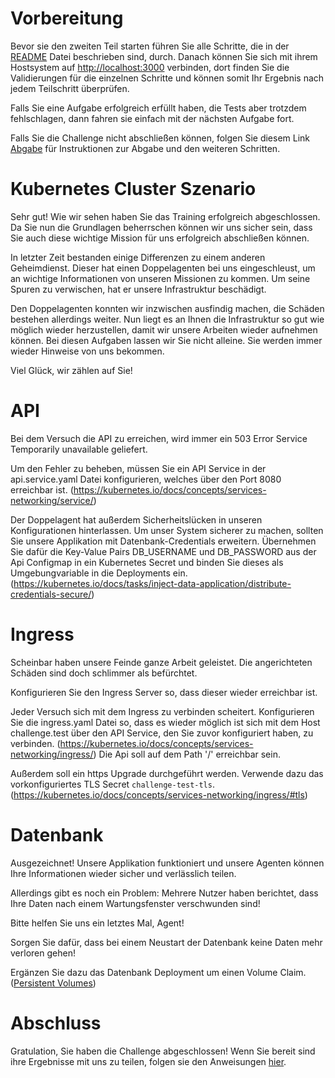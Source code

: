 # Vorbereitung
Bevor sie den zweiten Teil starten führen Sie alle Schritte, die in der [README](../../README.md) Datei beschrieben sind, durch. Danach können Sie sich mit ihrem Hostsystem auf <http://localhost:3000> verbinden, dort finden Sie die Validierungen für die einzelnen Schritte und können somit Ihr Ergebnis nach jedem Teilschritt überprüfen.

Falls Sie eine Aufgabe erfolgreich erfüllt haben, die Tests aber trotzdem fehlschlagen, dann fahren sie einfach mit der nächsten Aufgabe fort.

Falls Sie die Challenge nicht abschließen können, folgen Sie diesem Link [Abgabe](./4_Abgabe.md) für Instruktionen zur Abgabe und den weiteren Schritten.

# Kubernetes Cluster Szenario

Sehr gut! Wie wir sehen haben Sie das Training erfolgreich abgeschlossen. Da Sie nun die Grundlagen beherrschen können wir uns sicher sein, dass Sie auch diese wichtige Mission für uns erfolgreich abschließen können.

In letzter Zeit bestanden einige Differenzen zu einem anderen Geheimdienst. Dieser hat einen Doppelagenten bei uns eingeschleust, um an wichtige Informationen von unseren Missionen zu kommen. Um seine Spuren zu verwischen, hat er unsere Infrastruktur beschädigt.

Den Doppelagenten konnten wir inzwischen ausfindig machen, die Schäden bestehen allerdings weiter. Nun liegt es an Ihnen die Infrastruktur so gut wie möglich wieder herzustellen, damit wir unsere Arbeiten wieder aufnehmen können. Bei diesen Aufgaben lassen wir Sie nicht alleine. Sie werden immer wieder Hinweise von uns bekommen.

Viel Glück, wir zählen auf Sie!

# API

Bei dem Versuch die API zu erreichen, wird immer ein 503 Error Service Temporarily unavailable geliefert.

Um den Fehler zu beheben, müssen Sie ein API Service in der api.service.yaml Datei konfigurieren, welches über den Port 8080 erreichbar ist. (<https://kubernetes.io/docs/concepts/services-networking/service/>)

Der Doppelagent hat außerdem Sicherheitslücken in unseren Konfigurationen hinterlassen. Um unser System sicherer zu machen, sollten Sie unsere Applikation mit Datenbank-Credentials erweitern. Übernehmen Sie dafür die Key-Value Pairs DB_USERNAME und DB_PASSWORD aus der Api Configmap in ein Kubernetes Secret und binden Sie dieses als Umgebungvariable in die Deployments ein. (<https://kubernetes.io/docs/tasks/inject-data-application/distribute-credentials-secure/>)

# Ingress

Scheinbar haben unsere Feinde ganze Arbeit geleistet. Die angerichteten Schäden sind doch schlimmer als befürchtet.

Konfigurieren Sie den Ingress Server so, dass dieser wieder erreichbar ist.

Jeder Versuch sich mit dem Ingress zu verbinden scheitert. Konfigurieren Sie die ingress.yaml Datei so, dass es wieder möglich ist sich mit dem Host challenge.test über den API Service, den Sie zuvor konfiguriert haben, zu verbinden. (<https://kubernetes.io/docs/concepts/services-networking/ingress/>)
Die Api soll auf dem Path '/' erreichbar sein.

Außerdem soll ein https Upgrade durchgeführt werden. Verwende dazu das vorkonfiguriertes TLS Secret `challenge-test-tls`. (<https://kubernetes.io/docs/concepts/services-networking/ingress/#tls>)

# Datenbank

Ausgezeichnet! Unsere Applikation funktioniert und unsere Agenten können Ihre Informationen wieder sicher und verlässlich teilen.

Allerdings gibt es noch ein Problem: Mehrere Nutzer haben berichtet, dass Ihre Daten nach einem Wartungsfenster verschwunden sind!

Bitte helfen Sie uns ein letztes Mal, Agent!

Sorgen Sie dafür, dass bei einem Neustart der Datenbank keine Daten mehr verloren gehen!

Ergänzen Sie dazu das Datenbank Deployment um einen Volume Claim. ([Persistent Volumes](https://kubernetes.io/docs/concepts/storage/persistent-volumes/))

# Abschluss

Gratulation, Sie haben die Challenge abgeschlossen!
Wenn Sie bereit sind ihre Ergebnisse mit uns zu teilen, folgen sie den Anweisungen [hier](./4_Abgabe.md).